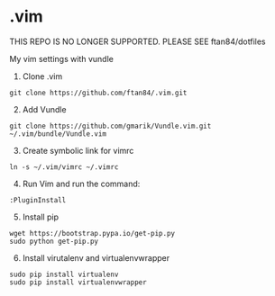 .vim
====
THIS REPO IS NO LONGER SUPPORTED. PLEASE SEE ftan84/dotfiles

My vim settings with vundle

1. Clone .vim

```
git clone https://github.com/ftan84/.vim.git
```

2. Add Vundle

```
git clone https://github.com/gmarik/Vundle.vim.git ~/.vim/bundle/Vundle.vim
```

3. Create symbolic link for vimrc

```
ln -s ~/.vim/vimrc ~/.vimrc
```

4. Run Vim and run the command:

``` 
:PluginInstall
```

5. Install pip

```
wget https://bootstrap.pypa.io/get-pip.py
sudo python get-pip.py
```

6. Install virutalenv and virtualenvwrapper

```
sudo pip install virtualenv
sudo pip install virtualenvwrapper
```
